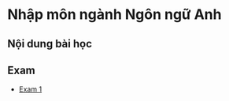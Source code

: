 # Nhập môn ngành Ngôn ngữ Anh

## Nội dung bài học

## Exam

- [Exam 1](https://docs.google.com/document/d/1thv2E_CMQhCFTfPLfQlFbneVZ3Et0PIzu_HD6mP7spc/edit?usp=sharing)